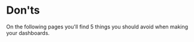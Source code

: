 # Don'ts

On the following pages you'll find 5 things you should avoid when making your dashboards.
